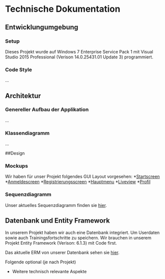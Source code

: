 # Technische Dokumentation
  
  ## Entwicklungumgebung
  
  ### Setup
  Dieses Projekt wurde auf Windows 7 Enterprise Service Pack 1 mit Visual Studio 2015 Professional (Verison 14.0.25431.01 Update 3) programmiert. 
  
  ### Code Style
  ...
  
  
  
  ## Architektur
    
  ### Genereller Aufbau der Applikation
  ...
  
  ### Klassendiagramm
  ...
  
  
  ##Design
    
  ### Mockups
  Wir haben für unser Projekt folgendes GUI Layout vorgesehen:
  *[Startscreen](img/start.PNG)
  *[Anmeldescreen](img/login.PNG)
  *[Registrierungsscreen](img/register.PNG)
  *[Hauptmenu](img/mainmenu.PNG)
  *[Liveview](img/liveview.PNG)
  *[Profil](img/profile.PNG)
  
  ### Sequenzdiagramm
  Unser aktuelles Sequenzdiagramm finden sie [hier](img/sd_tys.PNG).
  
  ## Datenbank und Entity Framework
  In unserem Projekt haben wir auch eine Datenbank integriert. Um Userdaten sowie auch Trainingsfortschritte zu speichern.
  Wir brauchen in unserem Projekt Entity Framework (Verison: 6.1.3) mit Code first.
  
  Das aktuelle ERM von unserer Datenbank sehen sie [hier](img/erm_tys.PNG).
  
Folgende optional (je nach Projekt)
* Weitere technisch relevante Aspekte